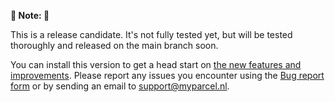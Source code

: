 **🚧 Note: 🚧**

This is a release candidate. It's not fully tested yet, but will be tested thoroughly and released on the main branch soon.

You can install this version to get a head start on [the new features and improvements]. Please report any issues you encounter using the [Bug report form] or by sending an email to [support@myparcel.nl].

[Bug report form]: https://github.com/myparcelnl/prestashop/issues/new?labels=bug&template=BUG-REPORT.yml&version=v1.x.x-rc.x
[support@myparcel.nl]: mailto:support@myparcel.nl
[the new features and improvements]: https://github.com/myparcelnl/prestashop/compare/main...develop
